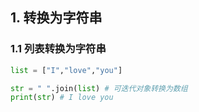 
##  1. 转换为字符串

### 1.1 列表转换为字符串

```python
list = ["I","love","you"]

str = " ".join(list) # 可迭代对象转换为数组
print(str) # I love you
```